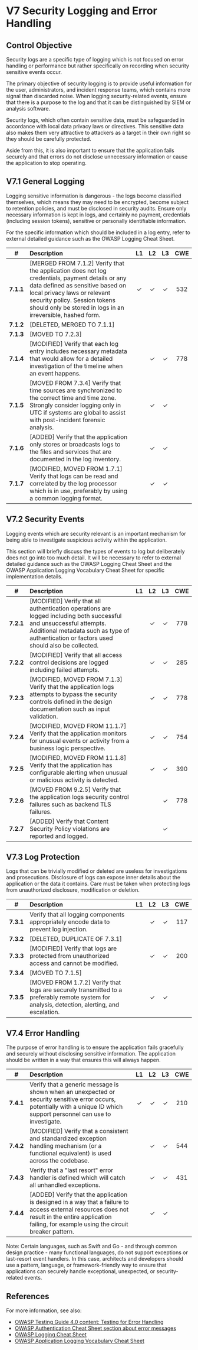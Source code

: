 # V7 Security Logging and Error Handling

## Control Objective

Security logs are a specific type of logging which is not focused on error handling or performance but rather specifically on recording when security sensitive events occur.

The primary objective of security logging is to provide useful information for the user, administrators, and incident response teams, which contains more signal than discarded noise. When logging security-related events, ensure that there is a purpose to the log and that it can be distinguished by SIEM or analysis software.

Security logs, which often contain sensitive data, must be safeguarded in accordance with local data privacy laws or directives. This sensitive data also makes them very attractive to attackers as a target in their own right so they should be carefully protected.

Aside from this, it is also important to ensure that the application fails securely and that errors do not disclose unnecessary information or cause the application to stop operating.

## V7.1 General Logging

Logging sensitive information is dangerous - the logs become classified themselves, which means they may need to be encrypted, become subject to retention policies, and must be disclosed in security audits. Ensure only necessary information is kept in logs, and certainly no payment, credentials (including session tokens), sensitive or personally identifiable information.

For the specific information which should be included in a log entry, refer to external detailed guidance such as the OWASP Logging Cheat Sheet.

| # | Description | L1 | L2 | L3 | CWE |
| :---: | :--- | :---: | :---: | :---: | :---: |
| **7.1.1** | [MERGED FROM 7.1.2] Verify that the application does not log credentials, payment details or any data defined as sensitive based on local privacy laws or relevant security policy. Session tokens should only be stored in logs in an irreversible, hashed form. | ✓ | ✓ | ✓ | 532 |
| **7.1.2** | [DELETED, MERGED TO 7.1.1] | | | | |
| **7.1.3** | [MOVED TO 7.2.3] | | | | |
| **7.1.4** | [MODIFIED] Verify that each log entry includes necessary metadata that would allow for a detailed investigation of the timeline when an event happens. | | ✓ | ✓ | 778 |
| **7.1.5** | [MOVED FROM 7.3.4] Verify that time sources are synchronized to the correct time and time zone. Strongly consider logging only in UTC if systems are global to assist with post-incident forensic analysis. | | ✓ | ✓ | |
| **7.1.6** | [ADDED] Verify that the application only stores or broadcasts logs to the files and services that are documented in the log inventory. | | ✓ | ✓ | |
| **7.1.7** | [MODIFIED, MOVED FROM 1.7.1] Verify that logs can be read and correlated by the log processor which is in use, preferably by using a common logging format. | | ✓ | ✓ | |

## V7.2 Security Events

Logging events which are security relevant is an important mechanism for being able to investigate suspicious activity within the application.

This section will briefly discuss the types of events to log but deliberately does not go into too much detail. It will be necessary to refer to external detailed guidance such as the OWASP Logging Cheat Sheet and the OWASP Application Logging Vocabulary Cheat Sheet for specific implementation details.

| # | Description | L1 | L2 | L3 | CWE |
| :---: | :--- | :---: | :---: | :---: | :---: |
| **7.2.1** | [MODIFIED] Verify that all authentication operations are logged including both successful and unsuccessful attempts. Additional metadata such as type of authentication or factors used should also be collected. | | ✓ | ✓ | 778 |
| **7.2.2** | [MODIFIED] Verify that all access control decisions are logged including failed attempts. | | ✓ | ✓ | 285 |
| **7.2.3** | [MODIFIED, MOVED FROM 7.1.3] Verify that the application logs attempts to bypass the security controls defined in the design documentation such as input validation. | | ✓ | ✓ | 778 |
| **7.2.4** | [MODIFIED, MOVED FROM 11.1.7] Verify that the application monitors for unusual events or activity from a business logic perspective. | | ✓ | ✓ | 754 |
| **7.2.5** | [MODIFIED, MOVED FROM 11.1.8] Verify that the application has configurable alerting when unusual or malicious activity is detected. | | ✓ | ✓ | 390 |
| **7.2.6** | [MOVED FROM 9.2.5] Verify that the application logs security control failures such as backend TLS failures. | | | ✓ | 778 |
| **7.2.7** | [ADDED] Verify that Content Security Policy violations are reported and logged. | | | ✓ | |

## V7.3 Log Protection

Logs that can be trivially modified or deleted are useless for investigations and prosecutions. Disclosure of logs can expose inner details about the application or the data it contains. Care must be taken when protecting logs from unauthorized disclosure, modification or deletion.

| # | Description | L1 | L2 | L3 | CWE |
| :---: | :--- | :---: | :---: | :---: | :---: |
| **7.3.1** | Verify that all logging components appropriately encode data to prevent log injection. | | ✓ | ✓ | 117 |
| **7.3.2** | [DELETED, DUPLICATE OF 7.3.1] | | | | |
| **7.3.3** | [MODIFIED] Verify that logs are protected from unauthorized access and cannot be modified. | | ✓ | ✓ | 200 |
| **7.3.4** | [MOVED TO 7.1.5] | | | | |
| **7.3.5** | [MOVED FROM 1.7.2] Verify that logs are securely transmitted to a preferably remote system for analysis, detection, alerting, and escalation. | | ✓ | ✓ | |

## V7.4 Error Handling

The purpose of error handling is to ensure the application fails gracefully and securely without disclosing sensitive information. The application should be written in a way that ensures this will always happen.

| # | Description | L1 | L2 | L3 | CWE |
| :---: | :--- | :---: | :---: | :---: | :---: |
| **7.4.1** | Verify that a generic message is shown when an unexpected or security sensitive error occurs, potentially with a unique ID which support personnel can use to investigate. | ✓ | ✓ | ✓ | 210 |
| **7.4.2** | [MODIFIED] Verify that a consistent and standardized exception handling mechanism (or a functional equivalent) is used across the codebase. | | ✓ | ✓ | 544 |
| **7.4.3** | Verify that a "last resort" error handler is defined which will catch all unhandled exceptions. | | ✓ | ✓ | 431 |
| **7.4.4** | [ADDED] Verify that the application is designed in a way that a failure to access external resources does not result in the entire application failing, for example using the circuit breaker pattern. | | ✓ | ✓ | |

Note: Certain languages, such as Swift and Go - and through common design practice - many functional languages, do not support exceptions or last-resort event handlers. In this case, architects and developers should use a pattern, language, or framework-friendly way to ensure that applications can securely handle exceptional, unexpected, or security-related events.

## References

For more information, see also:

* [OWASP Testing Guide 4.0 content: Testing for Error Handling](https://owasp.org/www-project-web-security-testing-guide/v41/4-Web_Application_Security_Testing/08-Testing_for_Error_Handling/README.html)
* [OWASP Authentication Cheat Sheet section about error messages](https://cheatsheetseries.owasp.org/cheatsheets/Authentication_Cheat_Sheet.html#authentication-and-error-messages)
* [OWASP Logging Cheat Sheet](https://cheatsheetseries.owasp.org/cheatsheets/Logging_Cheat_Sheet.html)
* [OWASP Application Logging Vocabulary Cheat Sheet](https://cheatsheetseries.owasp.org/cheatsheets/Logging_Vocabulary_Cheat_Sheet.html)
